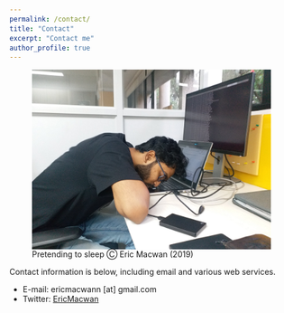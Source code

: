 ```yaml
---
permalink: /contact/
title: "Contact"
excerpt: "Contact me"
author_profile: true
---
```


<figure>
  <img src="/../../files/404errorpage_image.jpg" alt="Eric Macwan" align="right">
  <figcaption> Pretending to sleep Ⓒ Eric Macwan (2019) </figcaption>
</figure>

Contact information is below, including email and various web services.
* E-mail: ericmacwann [at] gmail.com
* Twitter: [EricMacwan](https://twitter.com/EricMacwan)